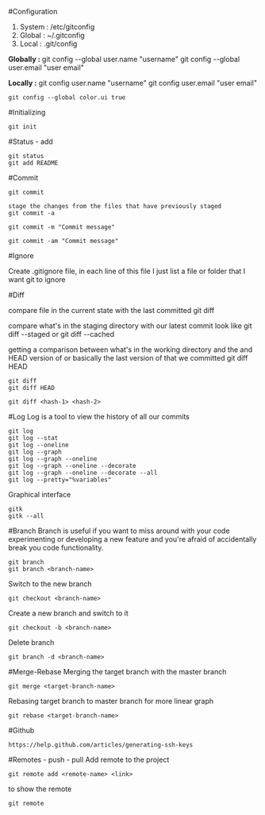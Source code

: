 #Configuration

1. System	: /etc/gitconfig
2. Global	: ~/.gitconfig
2. Local	: .git/config
	
**Globally :**
	git config --global user.name "username"
	git config --global user.email "user email"
	
**Locally :**
	git config user.name "username"
	git config user.email "user email"

	git config --global color.ui true
	
#Initializing

	git init
	
#Status - add

	git status
	git add README

#Commit

	git commit
	
	stage the changes from the files that have previously staged
	git commit -a 
	
	git commit -m "Commit message"
	
	git commit -am "Commit message"
	
#Ignore

Create .gitignore file, in each line of this file I just list a file or folder that I want git to ignore

#Diff

compare file in the current state with the last committed 
	git diff <file>
	
compare what's in the staging directory with our latest commit look like
	git diff --staged <file>
	or
	git diff --cached <file>

getting a comparison between what's in the working directory and the <file> and HEAD version of <file> or basically the last version of <file> that we committed 
	git diff HEAD <file>
	
	git diff
	git diff HEAD
	
	git diff <hash-1> <hash-2>

#Log
Log is a tool to view the history of all our commits 
```
git log
git log --stat
git log --oneline
git log --graph
git log --graph --oneline
git log --graph --oneline --decorate
git log --graph --oneline --decorate --all
git log --pretty="%variables"
```
Graphical interface
```
gitk
gitk --all
```

#Branch
Branch is useful if you want to miss around with your code experimenting or developing a new feature and you're afraid of accidentally break you code functionality.

```
git branch
git branch <branch-name>
```

Switch to the new branch
```
git checkout <branch-name>
```

Create a new branch and switch to it
```
git checkout -b <branch-name>
```

Delete branch
```
git branch -d <branch-name>
```

#Merge-Rebase
Merging the target branch with the master branch
```
git merge <target-branch-name>
```

Rebasing target branch to master branch for more linear graph
```
git rebase <target-branch-name>
```

#Github
```
https://help.github.com/articles/generating-ssh-keys
```

#Remotes - push - pull
Add remote to the project
```
git remote add <remote-name> <link>
```
to show the remote 
```
git remote
```
